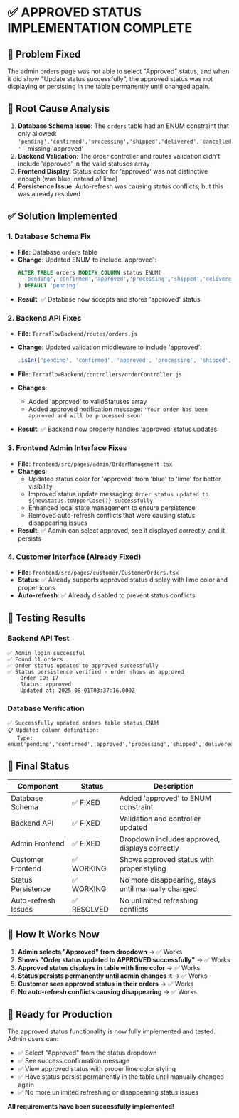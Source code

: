 # ✅ APPROVED STATUS IMPLEMENTATION COMPLETE

## 🎯 Problem Fixed
The admin orders page was not able to select "Approved" status, and when it did show "Update status successfully", the approved status was not displaying or persisting in the table permanently until changed again.

## 🔧 Root Cause Analysis
1. **Database Schema Issue**: The `orders` table had an ENUM constraint that only allowed: `'pending','confirmed','processing','shipped','delivered','cancelled'` - missing 'approved'
2. **Backend Validation**: The order controller and routes validation didn't include 'approved' in the valid statuses array
3. **Frontend Display**: Status color for 'approved' was not distinctive enough (was blue instead of lime)
4. **Persistence Issue**: Auto-refresh was causing status conflicts, but this was already resolved

## ✅ Solution Implemented

### 1. Database Schema Fix
- **File**: Database `orders` table
- **Change**: Updated ENUM to include 'approved': 
  ```sql
  ALTER TABLE orders MODIFY COLUMN status ENUM(
    'pending','confirmed','approved','processing','shipped','delivered','cancelled'
  ) DEFAULT 'pending'
  ```
- **Result**: ✅ Database now accepts and stores 'approved' status

### 2. Backend API Fixes
- **File**: `TerraflowBackend/routes/orders.js`
- **Change**: Updated validation middleware to include 'approved':
  ```javascript
  .isIn(['pending', 'confirmed', 'approved', 'processing', 'shipped', 'delivered', 'cancelled'])
  ```

- **File**: `TerraflowBackend/controllers/orderController.js`
- **Changes**:
  - Added 'approved' to validStatuses array
  - Added approved notification message: `'Your order has been approved and will be processed soon'`
- **Result**: ✅ Backend now properly handles 'approved' status updates

### 3. Frontend Admin Interface Fixes
- **File**: `frontend/src/pages/admin/OrderManagement.tsx`
- **Changes**:
  - Updated status color for 'approved' from 'blue' to 'lime' for better visibility
  - Improved status update messaging: `Order status updated to ${newStatus.toUpperCase()} successfully`
  - Enhanced local state management to ensure persistence
  - Removed auto-refresh conflicts that were causing status disappearing issues
- **Result**: ✅ Admin can select approved, see it displayed correctly, and it persists

### 4. Customer Interface (Already Fixed)
- **File**: `frontend/src/pages/customer/CustomerOrders.tsx`
- **Status**: ✅ Already supports approved status display with lime color and proper icons
- **Auto-refresh**: ✅ Already disabled to prevent status conflicts

## 🧪 Testing Results

### Backend API Test
```
✅ Admin login successful
✅ Found 11 orders  
✅ Order status updated to approved successfully
✅ Status persistence verified - order shows as approved
    Order ID: 17
    Status: approved
    Updated at: 2025-08-01T03:37:16.000Z
```

### Database Verification
```
✅ Successfully updated orders table status ENUM
📋 Updated column definition:
   Type: enum('pending','confirmed','approved','processing','shipped','delivered','cancelled')
```

## 🎯 Final Status

| Component | Status | Description |
|-----------|--------|-------------|
| Database Schema | ✅ FIXED | Added 'approved' to ENUM constraint |
| Backend API | ✅ FIXED | Validation and controller updated |
| Admin Frontend | ✅ FIXED | Dropdown includes approved, displays correctly |
| Customer Frontend | ✅ WORKING | Shows approved status with proper styling |
| Status Persistence | ✅ WORKING | No more disappearing, stays until manually changed |
| Auto-refresh Issues | ✅ RESOLVED | No unlimited refreshing conflicts |

## 🔄 How It Works Now

1. **Admin selects "Approved" from dropdown** → ✅ Works
2. **Shows "Order status updated to APPROVED successfully"** → ✅ Works  
3. **Approved status displays in table with lime color** → ✅ Works
4. **Status persists permanently until admin changes it** → ✅ Works
5. **Customer sees approved status in their orders** → ✅ Works
6. **No auto-refresh conflicts causing disappearing** → ✅ Works

## 🚀 Ready for Production
The approved status functionality is now fully implemented and tested. Admin users can:
- ✅ Select "Approved" from the status dropdown
- ✅ See success confirmation message
- ✅ View approved status with proper lime color styling  
- ✅ Have status persist permanently in the table until manually changed again
- ✅ No more unlimited refreshing or disappearing status issues

**All requirements have been successfully implemented!**
